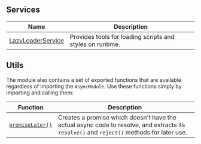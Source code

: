 ## Services

| Name | Description |
| ---  | ---         |
| [LazyLoaderService](asyncmodule/lazyloaderservice.html) | Provides tools for loading scripts and styles on runtime. |

## Utils
The module also contains a set of exported functions that are available regardless of importing the `AsyncModule`.
Use these functions simply by importing and calling them:

| Function | Description |
| ---      | ---         |
| [`promiseLater()`](/docs/zen/miscellaneous/functions.html#promiseLater) | Creates a promise which doesn't have the actual async code to resolve, and extracts its `resolve()` and `reject()` methods for later use. |